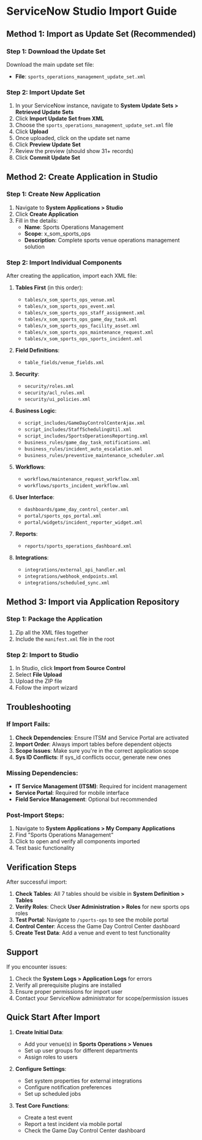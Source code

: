 # ServiceNow Studio Import Guide

## Method 1: Import as Update Set (Recommended)

### Step 1: Download the Update Set
Download the main update set file:
- **File**: `sports_operations_management_update_set.xml`

### Step 2: Import Update Set
1. In your ServiceNow instance, navigate to **System Update Sets > Retrieved Update Sets**
2. Click **Import Update Set from XML**
3. Choose the `sports_operations_management_update_set.xml` file
4. Click **Upload**
5. Once uploaded, click on the update set name
6. Click **Preview Update Set**
7. Review the preview (should show 31+ records)
8. Click **Commit Update Set**

## Method 2: Create Application in Studio

### Step 1: Create New Application
1. Navigate to **System Applications > Studio**
2. Click **Create Application**
3. Fill in the details:
   - **Name**: Sports Operations Management
   - **Scope**: x_som_sports_ops
   - **Description**: Complete sports venue operations management solution

### Step 2: Import Individual Components
After creating the application, import each XML file:

1. **Tables First** (in this order):
   - `tables/x_som_sports_ops_venue.xml`
   - `tables/x_som_sports_ops_event.xml`
   - `tables/x_som_sports_ops_staff_assignment.xml`
   - `tables/x_som_sports_ops_game_day_task.xml`
   - `tables/x_som_sports_ops_facility_asset.xml`
   - `tables/x_som_sports_ops_maintenance_request.xml`
   - `tables/x_som_sports_ops_sports_incident.xml`

2. **Field Definitions**:
   - `table_fields/venue_fields.xml`

3. **Security**:
   - `security/roles.xml`
   - `security/acl_rules.xml`
   - `security/ui_policies.xml`

4. **Business Logic**:
   - `script_includes/GameDayControlCenterAjax.xml`
   - `script_includes/StaffSchedulingUtil.xml`
   - `script_includes/SportsOperationsReporting.xml`
   - `business_rules/game_day_task_notifications.xml`
   - `business_rules/incident_auto_escalation.xml`
   - `business_rules/preventive_maintenance_scheduler.xml`

5. **Workflows**:
   - `workflows/maintenance_request_workflow.xml`
   - `workflows/sports_incident_workflow.xml`

6. **User Interface**:
   - `dashboards/game_day_control_center.xml`
   - `portal/sports_ops_portal.xml`
   - `portal/widgets/incident_reporter_widget.xml`

7. **Reports**:
   - `reports/sports_operations_dashboard.xml`

8. **Integrations**:
   - `integrations/external_api_handler.xml`
   - `integrations/webhook_endpoints.xml`
   - `integrations/scheduled_sync.xml`

## Method 3: Import via Application Repository

### Step 1: Package the Application
1. Zip all the XML files together
2. Include the `manifest.xml` file in the root

### Step 2: Import to Studio
1. In Studio, click **Import from Source Control**
2. Select **File Upload**
3. Upload the ZIP file
4. Follow the import wizard

## Troubleshooting

### If Import Fails:
1. **Check Dependencies**: Ensure ITSM and Service Portal are activated
2. **Import Order**: Always import tables before dependent objects
3. **Scope Issues**: Make sure you're in the correct application scope
4. **Sys ID Conflicts**: If sys_id conflicts occur, generate new ones

### Missing Dependencies:
- **IT Service Management (ITSM)**: Required for incident management
- **Service Portal**: Required for mobile interface
- **Field Service Management**: Optional but recommended

### Post-Import Steps:
1. Navigate to **System Applications > My Company Applications**
2. Find "Sports Operations Management"
3. Click to open and verify all components imported
4. Test basic functionality

## Verification Steps

After successful import:

1. **Check Tables**: All 7 tables should be visible in **System Definition > Tables**
2. **Verify Roles**: Check **User Administration > Roles** for new sports ops roles
3. **Test Portal**: Navigate to `/sports-ops` to see the mobile portal
4. **Control Center**: Access the Game Day Control Center dashboard
5. **Create Test Data**: Add a venue and event to test functionality

## Support

If you encounter issues:
1. Check the **System Logs > Application Logs** for errors
2. Verify all prerequisite plugins are installed
3. Ensure proper permissions for import user
4. Contact your ServiceNow administrator for scope/permission issues

## Quick Start After Import

1. **Create Initial Data**:
   - Add your venue(s) in **Sports Operations > Venues**
   - Set up user groups for different departments
   - Assign roles to users

2. **Configure Settings**:
   - Set system properties for external integrations
   - Configure notification preferences
   - Set up scheduled jobs

3. **Test Core Functions**:
   - Create a test event
   - Report a test incident via mobile portal
   - Check the Game Day Control Center dashboard